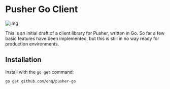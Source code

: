 # Pusher Go Client

![img](http://f.cl.ly/items/2j1i1O2C3o0Q2j2g3w2g/logo.png)

This is an initial draft of a client library for Pusher, written in Go.
So far a few basic features have been implemented, but this is still in no way ready
for production environments.

## Installation

Install with the `go get` command:

`go get github.com/ehq/pusher-go`
